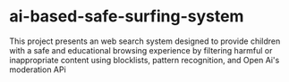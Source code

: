 # ai-based-safe-surfing-system
This project presents an web search system designed to provide children with a safe and educational browsing experience by filtering harmful or inappropriate content using blocklists, pattern recognition, and Open Ai's moderation APi
